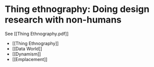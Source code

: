 # Thing ethnography: Doing design research with non-humans
See [[Thing Ethnography.pdf]]

- [[Thing Ethnography]]
- [[Data World]]
- [[Dynamism]]
- [[Emplacement]]
